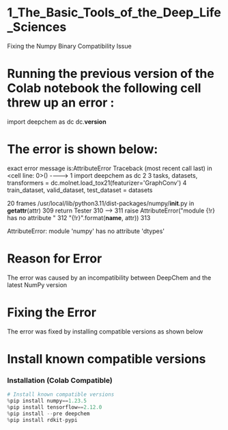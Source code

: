 # 1_The_Basic_Tools_of_the_Deep_Life_Sciences
Fixing the Numpy Binary Compatibility Issue

# Running the previous version of the Colab notebook the following cell threw up an error :

import deepchem as dc
dc.__version__

# The error is shown below:

exact error message is:AttributeError                            Traceback (most recent call last)
<ipython-input-4-bd2c2b79eb3f> in <cell line: 0>()
----> 1 import deepchem as dc
      2 
      3 tasks, datasets, transformers = dc.molnet.load_tox21(featurizer='GraphConv')
      4 train_dataset, valid_dataset, test_dataset = datasets

20 frames
/usr/local/lib/python3.11/dist-packages/numpy/__init__.py in __getattr__(attr)
    309             return Tester
    310 
--> 311         raise AttributeError("module {!r} has no attribute "
    312                              "{!r}".format(__name__, attr))
    313 

AttributeError: module 'numpy' has no attribute 'dtypes'


# Reason for Error

The error was caused by an incompatibility between DeepChem and the latest NumPy version

# Fixing the Error 
The error was fixed by installing compatible versions as shown below 

# Install known compatible versions


### Installation (Colab Compatible)

```python
# Install known compatible versions
%pip install numpy==1.23.5
%pip install tensorflow==2.12.0
%pip install --pre deepchem
%pip install rdkit-pypi




